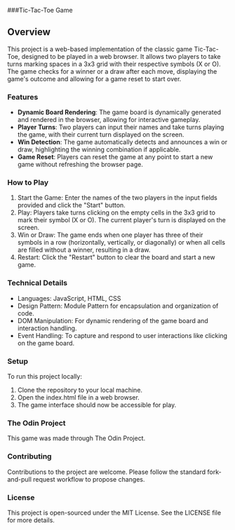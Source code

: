 ###Tic-Tac-Toe Game
## Overview
This project is a web-based implementation of the classic game Tic-Tac-Toe, designed to be played in a web browser. It allows two players to take turns marking spaces in a 3x3 grid with their respective symbols (X or O). The game checks for a winner or a draw after each move, displaying the game's outcome and allowing for a game reset to start over.

### Features
- **Dynamic Board Rendering**: The game board is dynamically generated and rendered in the browser, allowing for interactive gameplay.
- **Player Turns**: Two players can input their names and take turns playing the game, with their current turn displayed on the screen.
- **Win Detection**: The game automatically detects and announces a win or draw, highlighting the winning combination if applicable.
- **Game Reset**: Players can reset the game at any point to start a new game without refreshing the browser page.

### How to Play
1. Start the Game: Enter the names of the two players in the input fields provided and click the "Start" button.
2. Play: Players take turns clicking on the empty cells in the 3x3 grid to mark their symbol (X or O). The current player's turn is displayed on the screen.
3. Win or Draw: The game ends when one player has three of their symbols in a row (horizontally, vertically, or diagonally) or when all cells are filled without a winner, resulting in a draw.
4. Restart: Click the "Restart" button to clear the board and start a new game.

### Technical Details
- Languages: JavaScript, HTML, CSS
- Design Pattern: Module Pattern for encapsulation and organization of code.
- DOM Manipulation: For dynamic rendering of the game board and interaction handling.
- Event Handling: To capture and respond to user interactions like clicking on the game board.

### Setup
To run this project locally:
1. Clone the repository to your local machine.
2. Open the index.html file in a web browser.
3. The game interface should now be accessible for play.

### The Odin Project
This game was made through The Odin Project.

### Contributing
Contributions to the project are welcome. Please follow the standard fork-and-pull request workflow to propose changes.

### License
This project is open-sourced under the MIT License. See the LICENSE file for more details.
